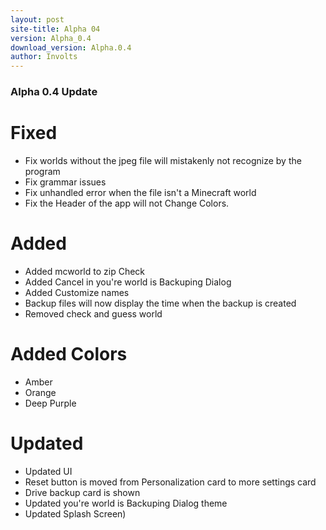 ```yaml
---
layout: post
site-title: Alpha 04
version: Alpha_0.4
download_version: Alpha.0.4
author: Involts
---
```

<h3 id="alpha-0-3-update">Alpha 0.4 Update</h3>

# Fixed
- Fix worlds without the jpeg file will mistakenly not recognize by the program
- Fix grammar issues
- Fix unhandled error when the file isn't a Minecraft world
- Fix the Header of the app will not Change Colors.

# Added
- Added mcworld to zip Check
- Added Cancel in you're world is Backuping Dialog
- Added Customize names
- Backup files will now display the  time when the backup is created
- Removed check and guess world

# Added Colors
- Amber
- Orange 
- Deep Purple

# Updated
- Updated UI
- Reset button is moved from Personalization card to more settings card
- Drive backup card is shown
- Updated you're world is Backuping Dialog theme
- Updated Splash Screen)

